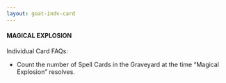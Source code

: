 ```yaml
---
layout: goat-indv-card
---
```


#### MAGICAL EXPLOSION

Individual Card FAQs:

*   Count the number of Spell Cards in the Graveyard at the time “Magical Explosion” resolves.